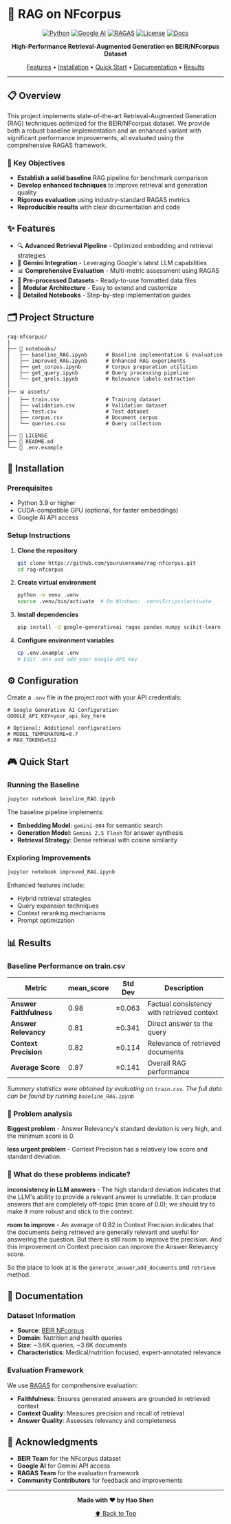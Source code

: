 # 🚀 RAG on NFcorpus

<div align="center">

[![Python](https://img.shields.io/badge/python-3.9%2B-blue)](https://www.python.org/)
[![Google AI](https://img.shields.io/badge/Google%20AI-Gemini-4285F4)](https://ai.google.dev/)
[![RAGAS](https://img.shields.io/badge/eval-RAGAS-green)](https://github.com/explodinggradients/ragas)
[![License](https://img.shields.io/badge/license-MIT-yellow)](LICENSE)
[![Docs](https://img.shields.io/badge/docs-latest-blue)](notebooks/)

**High-Performance Retrieval-Augmented Generation on BEIR/NFcorpus Dataset**

[Features](#-features) • [Installation](#-installation) • [Quick Start](#-quick-start) • [Documentation](#-documentation) • [Results](#-results)

</div>

---

## 📋 Overview

This project implements state-of-the-art Retrieval-Augmented Generation (RAG) techniques optimized for the BEIR/NFcorpus dataset. We provide both a robust baseline implementation and an enhanced variant with significant performance improvements, all evaluated using the comprehensive RAGAS framework.

### 🎯 Key Objectives
- **Establish a solid baseline** RAG pipeline for benchmark comparison
- **Develop enhanced techniques** to improve retrieval and generation quality
- **Rigorous evaluation** using industry-standard RAGAS metrics
- **Reproducible results** with clear documentation and code

## ✨ Features

- 🔍 **Advanced Retrieval Pipeline** - Optimized embedding and retrieval strategies
- 🤖 **Gemini Integration** - Leveraging Google's latest LLM capabilities
- 📊 **Comprehensive Evaluation** - Multi-metric assessment using RAGAS
- 📁 **Pre-processed Datasets** - Ready-to-use formatted data files
- 🔧 **Modular Architecture** - Easy to extend and customize
- 📝 **Detailed Notebooks** - Step-by-step implementation guides

## 🗂️ Project Structure

```
rag-nfcorpus/
│
├── 📓 notebooks/
│   ├── baseline_RAG.ipynb      # Baseline implementation & evaluation
│   ├── improved_RAG.ipynb      # Enhanced RAG experiments
│   ├── get_corpus.ipynb        # Corpus preparation utilities
│   ├── get_query.ipynb         # Query processing pipeline
│   └── get_qrels.ipynb         # Relevance labels extraction
│
├── 📊 assets/
│   ├── train.csv               # Training dataset
│   ├── validation.csv          # Validation dataset
│   ├── test.csv                # Test dataset
│   ├── corpus.csv              # Document corpus
│   └── queries.csv             # Query collection
│
├── 📄 LICENSE
├── 📖 README.md
└── 🔐 .env.example
```

## 🚀 Installation

### Prerequisites

- Python 3.9 or higher
- CUDA-compatible GPU (optional, for faster embeddings)
- Google AI API access

### Setup Instructions

1. **Clone the repository**
   ```bash
   git clone https://github.com/yourusername/rag-nfcorpus.git
   cd rag-nfcorpus
   ```

2. **Create virtual environment**
   ```bash
   python -m venv .venv
   source .venv/bin/activate  # On Windows: .venv\Scripts\activate
   ```

3. **Install dependencies**
   ```bash
   pip install -U google-generativeai ragas pandas numpy scikit-learn jupyter python-dotenv
   ```

4. **Configure environment variables**
   ```bash
   cp .env.example .env
   # Edit .env and add your Google API key
   ```

## ⚙️ Configuration

Create a `.env` file in the project root with your API credentials:

```env
# Google Generative AI Configuration
GOOGLE_API_KEY=your_api_key_here

# Optional: Additional configurations
# MODEL_TEMPERATURE=0.7
# MAX_TOKENS=512
```

## 🎮 Quick Start

### Running the Baseline

```bash
jupyter notebook baseline_RAG.ipynb
```

The baseline pipeline implements:
- **Embedding Model**: `gemini-004` for semantic search
- **Generation Model**: `Gemini 2.5 Flash` for answer synthesis
- **Retrieval Strategy**: Dense retrieval with cosine similarity

### Exploring Improvements

```bash
jupyter notebook improved_RAG.ipynb
```

Enhanced features include:
- Hybrid retrieval strategies
- Query expansion techniques
- Context reranking mechanisms
- Prompt optimization

## 📊 Results

### Baseline Performance on train.csv

| Metric | mean_score | Std Dev | Description |
|--------|-------|---------|-------------|
| **Answer Faithfulness** | 0.98 | ±0.063 | Factual consistency with retrieved context |
| **Answer Relevancy** | 0.81 | ±0.341 | Direct answer to the query |
| **Context Precision** | 0.82 | ±0.114 | Relevance of retrieved documents |
| **Average Score** | 0.87 | ±0.141 | Overall RAG performance |

*Summary statistics were obtained by evaluating on `train.csv`. The full data can be found by running `baseline_RAG.ipynb`*

### 🚧 Problem analysis

 **Biggest problem** - Answer Relevancy's standard deviation is very high, and the minimum score is 0.

 **less urgent problem** - Context Precision has a relatively low score and standard deviation. 

### 🎯 What do these problems indicate?

**inconsistency in LLM answers** - 
The high standard deviation indicates that the LLM's ability to provide a relevant answer is unreliable. It can produce answers that are completely off-topic (min score of 0.0); we should try to make it more robust and stick to the context. 


**room to improve** - 
An average of 0.82 in Context Precision indicates that the documents being retrieved are generally relevant and useful for answering the question. But there is still room to improve the precision. And this improvement on Context precision can improve the Answer Relevancy score. 

So the place to look at is the `generate_answer`,`add_documents` and `retrieve` method. 



## 📖 Documentation

### Dataset Information

- **Source**: [BEIR NFcorpus](https://huggingface.co/datasets/BeIR/nfcorpus)
- **Domain**: Nutrition and health queries
- **Size**: ~3.6K queries, ~3.6K documents
- **Characteristics**: Medical/nutrition focused, expert-annotated relevance

### Evaluation Framework

We use [RAGAS](https://github.com/explodinggradients/ragas) for comprehensive evaluation:

- **Faithfulness**: Ensures generated answers are grounded in retrieved context
- **Context Quality**: Measures precision and recall of retrieval
- **Answer Quality**: Assesses relevancy and completeness



## 🙏 Acknowledgments

- **BEIR Team** for the NFcorpus dataset
- **Google AI** for Gemini API access
- **RAGAS Team** for the evaluation framework
- **Community Contributors** for feedback and improvements

---

<div align="center">

**Made with ❤️ by Hao Shen**

[⬆ Back to Top](#-rag-on-nfcorpus)

</div>